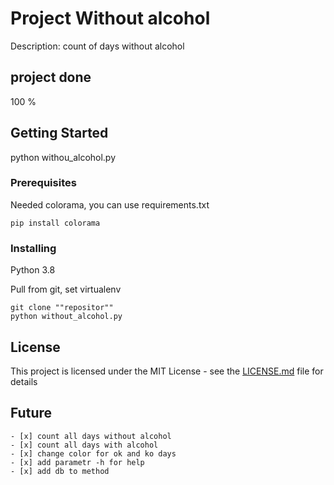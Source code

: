 # Project Without alcohol

Description: count of days without alcohol 

## project done
100 %
## Getting Started

python withou_alcohol.py

### Prerequisites

Needed colorama, you can use requirements.txt

```
pip install colorama
```

### Installing

Python 3.8

Pull from git, set virtualenv

```
git clone ""repositor""
python without_alcohol.py
```


## License

This project is licensed under the MIT License - see the [LICENSE.md](LICENSE.md) file for details


## Future
```
- [x] count all days without alcohol
- [x] count all days with alcohol
- [x] change color for ok and ko days
- [x] add parametr -h for help
- [x] add db to method
```

